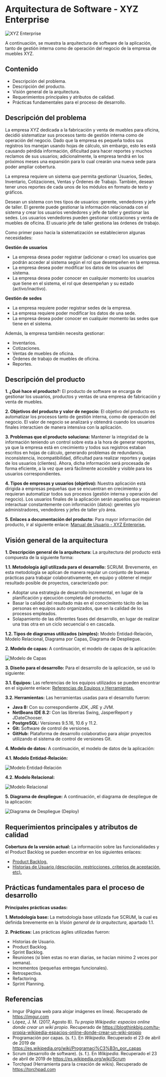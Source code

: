 # Arquitectura de Software - XYZ Enterprise

<img class="center" src="https://i.imgur.com/EdExvlG.png" alt="XYZ Enterprise">

A continuación, se muestra la arquitectura de software de la aplicación, tanto de gestión interna como de operación del negocio de la empresa de muebles XYZ.

## Contenido

- Descripción del problema.
- Descripción del producto.
- Visión general de la arquitectura.
- Requerimientos principales y atributos de calidad.
- Prácticas fundamentales para el proceso de desarrollo.

## Descripción del problema

La empresa XYZ dedicada a la fabricación y venta de muebles para oficina, decidió sistematizar sus procesos tanto de gestión interna como de operación del negocio. Dado que la empresa es pequeña todos sus registros los manejan usando hojas de cálculo, sin embargo, esto les está causando pérdida información, dificultad para hacer reportes y muchos reclamos de sus usuarios; adicionalmente, la empresa tendrá en los próximos meses una expansión para lo cual crearán una nueva sede para poder ampliar cobertura.

La empresa requiere un sistema que permita gestionar Usuarios, Sedes, Inventario, Cotizaciones, Ventas y Órdenes de Trabajo. También, desean tener unos reportes de cada unos de los módulos en formato de texto y gráficos.

Desean un sistema con tres tipos de usuarios: gerente, vendedores y jefe de taller. El gerente puede gestionar la información relacionada con el sistema y crear los usuarios vendedores y jefe de taller y gestionar las sedes. Los usuarios vendedores pueden gestionar cotizaciones y venta de muebles de oficina. El usuario jefe de taller gestiona las órdenes de trabajo.

Como primer paso hacia la sistematización se establecieron algunas necesidades:

**Gestión de usuarios**

- La empresa desea poder registrar (adicionar o crear) los usuarios que podrán acceder al sistema según el rol que desempeñen en la empresa.
- La empresa desea poder modificar los datos de los usuarios del sistema.
- La empresa desea poder conocer en cualquier momento los usuarios que tiene en el sistema, el rol que desempeñan y su estado (activo/inactivo).

**Gestión de sedes**

- La empresa requiere poder registrar sedes de la empresa.
- La empresa requiere poder modificar los datos de una sede.
- La empresa desea poder conocer en cualquier momento las sedes que tiene en el sistema.

Además, la empresa también necesita gestionar:

- Inventarios.
- Cotizaciones.
- Ventas de muebles de oficina.
- Órdenes de trabajo de muebles de oficina.
- Reportes.

## Descripción del producto

**1. ¿Qué hace el producto?:** El producto de software se encarga de gestionar los usuarios, productos y ventas de una empresa de fabricación y venta de muebles.

**2. Objetivos del producto y valor de negocio:** El objetivo del producto es automatizar los procesos tanto de gestión interna, como de operación del negocio. El valor de negocio se analizará y obtendrá cuando los usuarios finales interactúen de manera intensiva con la aplicación.

**3. Problemas que el producto soluciona:** Mantener la integridad de la información teniendo un control sobre esta a la hora de generar reportes, ya que la empresa está en crecimiento y todos sus registros estaban escritos en hojas de cálculo, generando problemas de redundancia, inconsistencia, incompatibilidad, dificultad para realizar reportes y quejas de los usuarios (clientes). Ahora, dicha información será procesada de forma eficiente, a la vez que será fácilmente accesible y visible para los usuarios correspondientes.

**4. Tipos de empresas y usuarios (objetivo):** Nuestra aplicación está dirigida a empresas pequeñas que se encuentran en crecimiento y requieran automatizar todos sus procesos (gestión interna y operación del negocio). Los usuarios finales de la aplicación serán aquellos que requieran interactuar constantemente con información (datos): gerentes y/o administradores, vendedores y jefes de taller y/o área.

**5. Enlaces a documentación del producto:** Para mayor información del producto, ir al siguiente enlace: [Manual de Usuario - XYZ Enterprise.](https://drive.google.com/open?id=1R18Prf5Y_XkBQXPzHLhz-_Lc02uY59WQr7DAnmS-Kuo "Manual de Usuario - XYZ Enterprise")

## Visión general de la arquitectura

**1. Descripción general de la arquitectura:** La arquitectura del producto está compuesta de la siguiente forma:

**1.1. Metodología ágil utilizada para el desarrollo:** SCRUM. Brevemente, en esta metodología se aplican de manera regular un conjunto de buenas prácticas para trabajar colaborativamente, en equipo y obtener el mejor resultado posible de proyectos, caracterizado por:

- Adoptar una estrategia de desarrollo incremental, en lugar de la planificación y ejecución completa del producto.
- Basar la calidad del resultado más en el conocimiento tácito de las personas en equipos auto organizados, que en la calidad de los procesos empleados.
- Solapamiento de las diferentes fases del desarrollo, en lugar de realizar una tras otra en un ciclo secuencial o en cascada.

**1.2. Tipos de diagramas utilizados (simples):** Modelo Entidad-Relación, Modelo  Relacional, Diagrama por Capas, Diagrama de Despliegue.

**2. Modelo de capas:** A continuación, el modelo de capas de la aplicación:

<img class="center" src="https://i.imgur.com/sLeJN90.jpg" alt="Modelo de Capas">

**3. Diseño para el desarrollo:** Para el desarrollo de la aplicación, se usó lo siguiente:

**3.1. Equipos:** Las referencias de los equipos utilizados se pueden encontrar en el siguiente enlace: [Referencias de Equipos y Herramientas.](https://drive.google.com/open?id=1xj12OqPSKkY85cId0bB1voD91hzQaUz5-vfTx4VRfvs "Referencias de Equipos y Herramientas")

**3.2. Herramientas:** Las herramientas usadas para el desarrollo fueron:

- **Java 8:** Con su correspondiente JDK, JRE y JVM.
- **NetBeans IDE 8.2:** Con las librerías Swing, JasperReport y JDateChooser.
- **PostgreSQL:** Versiones 9.5.16, 10.6 y 11.2.
- **Git:** Software de control de versiones.
- **GitHub:** Plataforma de desarrollo colaborativo para alojar proyectos utilizando el sistema de control de versiones Git.

**4. Modelo de datos:** A continuación, el modelo de datos de la aplicación:

**4.1. Modelo Entidad-Relación:**

<img class="center" src="https://i.imgur.com/H9kzI4o.jpg" alt="Modelo Entidad-Relación">

**4.2. Modelo Relacional:**

<img class="center" src="https://i.imgur.com/E4BYUvi.jpg" alt="Modelo Relacional">

**5. Diagrama de despliegue:** A continuación, el diagrama de despliegue de la aplicación:

<img class="center" src="https://i.imgur.com/i9DS2c5.jpg" alt="Diagrama de Despliegue (Deploy)">


## Requerimientos principales y atributos de calidad

**Cobertura de la versión actual:** La información sobre las funcionalidades y el Product Backlog se pueden encontrar en los siguientes enlaces:

- [Product Backlog.](https://drive.google.com/open?id=1jz4BqhgNG4M71N3Dv1-ORQ_gT-0sy-IeovQXem3XLbE "Product Backlog")
- [Historias de Usuario (descripción, restricciones, criterios de aceptación, etc).](https://drive.google.com/open?id=13UtD0uMAYDGbvC1vBsUJF_PlW9BLkyux-Ep4MtaqNw0 "Historias de Usuario (descripción, restricciones, criterios de aceptación, etc)")


## Prácticas fundamentales para el proceso de desarrollo

**Principales prácticas usadas:**

**1. Metodología base:** La metodología base utilizada fue SCRUM, la cual es definida brevemente en la *Visión general de la arquitectura*, apartado 1.1.

**2. Prácticas:** Las prácticas ágiles utilizadas fueron:

- Historias de Usuario.
- Product Backlog.
- Sprint Backlog.
- Reuniones (si bien estas no eran diarias, se hacían mínimo 2 veces por semana).
- Incrementos (pequeñas entregas funcionales).
- Retrospectiva.
- Refactoring.
- Sprint Planning.

## Referencias

- Imgur (Página web para alojar imágenes en línea). Recuperado de https://imgur.com
- López, J. M. (2017, Agosto 8). *Tu propia Wikipedia: espacios online donde crear un wiki propio*. Recuperado de https://blogthinkbig.com/tu-propia-wikipedia-espacios-online-donde-crear-un-wiki-propio
- Programación por capas. (s. f.). En *Wikipedia*. Recuperado el 23 de abril de 2019 de https://es.wikipedia.org/wiki/Programaci%C3%B3n_por_capas
- Scrum (desarrollo de software). (s. f.). En *Wikipedia*. Recuperado el 23 de abril de 2019 de https://es.wikipedia.org/wiki/Scrum
- Torchpad (Herramienta para la creación de wikis). Recuperado de https://torchpad.com